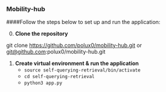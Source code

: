 ### Mobility-hub

####Follow the steps below to set up and run the application:

0. **Clone the repository**

git clone https://github.com/polux0/mobility-hub.git or git@github.com:polux0/mobility-hub.git

1. **Create virtual environment & run the application**
    - `source self-querying-retrieval/bin/activate`
    - `cd self-querying-retrieval` 
    - `python3 app.py`